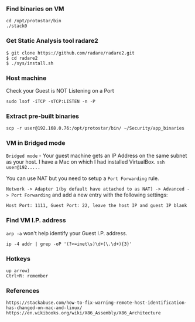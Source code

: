 ### Find binaries on VM
```
cd /opt/protostar/bin
./stack0
```
### Get Static Analysis tool radare2
```
$ git clone https://github.com/radare/radare2.git
$ cd radare2
$ ./sys/install.sh
```
### Host machine
Check your Guest is NOT Listening on a Port

`sudo lsof -iTCP -sTCP:LISTEN -n -P`
### Extract pre-built binaries
`scp -r user@192.168.0.76:/opt/protostar/bin/ ~/Security/app_binaries`
### VM in Bridged mode
`Bridged mode` - Your guest machine gets an IP Address on the same subnet as your host.
I have a Mac on which I had installed VirtualBox.
`ssh user@192.....`

You can use NAT but you need to setup a `Port Forwarding` rule.  

`Network -> Adapter 1(by default have attached to as NAT) -> Advanced -> Port Forwarding` and add a new entry with the following settings:
```
Host Port: 1111, Guest Port: 22, leave the host IP and guest IP blank
```
### Find VM I.P. address
`arp -a` won't help identify your Guest I.P. address.

`ip -4 addr | grep -oP '(?<=inet\s)\d+(\.\d+){3}'`

### Hotkeys
```
up arrow)
Ctrl+R: remember
```
### References
```
https://stackabuse.com/how-to-fix-warning-remote-host-identification-has-changed-on-mac-and-linux/
https://en.wikibooks.org/wiki/X86_Assembly/X86_Architecture
```
